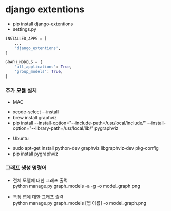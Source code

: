 # django extentions

- pip install django-extentions
- settings.py
```python
INSTALLED_APPS = [
    ...
    'django_extentions',
]

GRAPH_MODELS = {
    'all_applications': True,
    'group_models': True,
}
```
### 추가 모듈 설치
* MAC
- xcode-select --install
- brew install graphviz
- pip install --install-option="--include-path=/usr/local/include/" --install-option="--library-path=/usr/local/lib/" pygraphviz

* Ubuntu
- sudo apt-get install python-dev graphviz libgraphviz-dev pkg-config
- pip install pygraphviz

### 그래프 생성 명령어
- 전체 모델에 대한 그래프 출력<br>
python manage.py graph_models -a -g -o model_graph.png

- 특정 앱에 대한 그래프 출력<br>
python manage.py graph_models [앱 이름] -o model_graph.png
